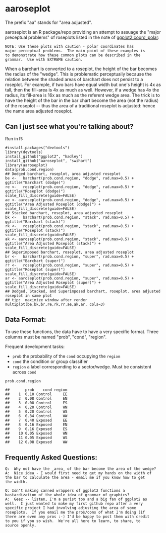 # aaroseplot

The prefix "aa" stands for "area adjusted".

aaroseplot is an R package/repo providing an attempt to assuage the
"major preceptual problems" of roseplots listed in the note of
[ggplot2:coord_polar](http://docs.ggplot2.org/0.9.3.1/coord_polar.html):

    NOTE: Use these plots with caution - polar coordinates has
    major perceptual problems.  The main point of these examples is
    to demonstrate how these common plots can be described in the
    grammar.  Use with EXTREME caution.

When a barchart is converted to a roseplot, the height of the bar
becomes the radius of the "wedge".  This is problematic perceptually
because the relation between the shaded areas of barchart does not
persist to a roseplot. For example, if two bars have equal width but
one's height is 4x as tall, then the fill-area is 4x as much as
well.  However, if a wedge has 4x the radius, its fill-area is 16x as much as
the referent wedge area.  The trick is to have the height of the bar
in the bar chart become the area (not the radius) of the roseplot -- thus the area of a traditional roseplot is adjusted: hence the name
area adjusted roseplot.

## Can I just see what you're talking about?

Run in R:

    #install.packages("devtools")
    library(devtools)
    install_github("ggplot2", "hadley")
    install_github("aaroseplot", "swihart")
    library(aaroseplot)
    data(prob.cond.region)														  
    ## Dodged barchart, roseplot, area adjusted roseplot											  
    be <-   barchart(prob.cond.region, "dodge", rad.max=0.5) + ggtitle("Barchart (dodge)")						  
    re <-   roseplot(prob.cond.region, "dodge", rad.max=0.5) + ggtitle("Roseplot (dodge)")               + scale_fill_discrete(guide=FALSE)
    ae <- aaroseplot(prob.cond.region, "dodge", rad.max=0.5) + ggtitle("Area Adjusted Roseplot (dodge)") + scale_fill_discrete(guide=FALSE)
    ## Stacked barchart, roseplot, area adjusted roseplot										  
    bk <-   barchart(prob.cond.region, "stack", rad.max=0.5) + ggtitle("Barchart (stack)")						  
    rk <-   roseplot(prob.cond.region, "stack", rad.max=0.5) + ggtitle("Roseplot (stack)")               + scale_fill_discrete(guide=FALSE)
    ak <- aaroseplot(prob.cond.region, "stack", rad.max=0.5) + ggtitle("Area Adjusted Roseplot (stack)") + scale_fill_discrete(guide=FALSE)
    ## Superimposed barchart, roseplot, area adjusted roseplot										  
    br <-   barchart(prob.cond.region, "super", rad.max=0.5) + ggtitle("Barchart (super)")						  
    rr <-   roseplot(prob.cond.region, "super", rad.max=0.5) + ggtitle("Roseplot (super)")               + scale_fill_discrete(guide=FALSE)
    ar <- aaroseplot(prob.cond.region, "super", rad.max=0.5) + ggtitle("Area Adjusted Roseplot (super)") + scale_fill_discrete(guide=FALSE)
    ## Dodged, Stacked, and Superimposed barchart, roseplot, area adjusted roseplot in same plot
    ## tip:  maximize window after render
    multiplot(be,bk,br,re,rk,rr,ae,ak,ar, cols=3)



## Data Format:

To use these functions, the data have to have a very specific format.  Three columns must be named "prob", "cond", "region".

Frequent development tasks:

* `prob` the probability of the `cond` occupying the `region`
* `cond` the condition or group classifier
* `region` a label corresponding to a sector/wedge.  Must be
  consistent across `cond`


```r
prob.cond.region        
```

```
##       prob    cond region
##    1  0.10 Control     EE
##    2  0.08 Control     EN
##    3  0.08 Control     ES
##    4  0.20 Control     WN
##    5  0.20 Control     WS
##    6  0.34 Control     WW
##    7  0.40 Exposed     EE
##    8  0.16 Exposed     EN
##    9  0.16 Exposed     ES
##    10 0.05 Exposed     WN
##    11 0.05 Exposed     WS
##    12 0.08 Exposed     WW
```
    
## Frequently Asked Questions:

    Q:  Why not have the _area_ of the bar become the area of the wedge?
    A:  Nice idea - I would first need to get my hands on the width of
    the bar to calculate the area - email me if you know how to get
    the width.

    Q: Isn't making canned wrappers of ggplot2 functions a
    bastardization of the whole idea of grammar of graphics?
    A:  Geez -- listen, I'm a purist too and a big fan of ggplot2 as
    well.  I just wanted to make my first github repo after a very
    specific project I had involving adjusting the area of some
    roseplots.  If you email me the pros/cons of what I'm doing (if
    there are even any pros :-) I'd be happy to post them with credit
    to you if you so wish.  We're all here to learn, to share, to
    source openly.

